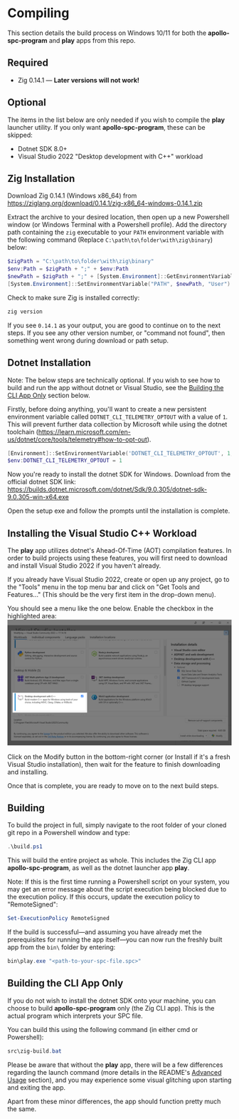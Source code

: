 # Compiling
This section details the build process on Windows 10/11 for both the **apollo-spc-program** and **play** apps from this repo.

## Required
- Zig 0.14.1 — **Later versions will not work!**

## Optional
The items in the list below are only needed if you wish to compile the **play** launcher utility. If you only want **apollo-spc-program**, these can be skipped:
- Dotnet SDK 8.0+
- Visual Studio 2022 "Desktop development with C++" workload

## Zig Installation
Download Zig 0.14.1 (Windows x86_64) from https://ziglang.org/download/0.14.1/zig-x86_64-windows-0.14.1.zip

Extract the archive to your desired location, then open up a new Powershell window (or Windows Terminal with a Powershell profile). Add the directory path containing the `zig` executable to your `PATH` environment variable with the following command (Replace `C:\path\to\folder\with\zig\binary`) below:

```powershell
$zigPath = "C:\path\to\folder\with\zig\binary"
$env:Path = $zigPath + ";" + $env:Path
$newPath = $zigPath + ";" + [System.Environment]::GetEnvironmentVariable("PATH", "User")
[System.Environment]::SetEnvironmentVariable("PATH", $newPath, "User")
```

Check to make sure Zig is installed correctly:

```powershell
zig version
```

If you see `0.14.1` as your output, you are good to continue on to the next steps. If you see any other version number, or "command not found", then something went wrong during download or path setup.

## Dotnet Installation
Note: The below steps are technically optional. If you wish to see how to build and run the app without dotnet or Visual Studio, see the [Building the CLI App Only](#building-the-cli-app-only) section below.

Firstly, before doing anything, you'll want to create a new persistent environment variable called `DOTNET_CLI_TELEMETRY_OPTOUT` with a value of `1`. This will prevent further data collection by Microsoft while using the dotnet toolchain (https://learn.microsoft.com/en-us/dotnet/core/tools/telemetry#how-to-opt-out).

```powershell
[Environment]::SetEnvironmentVariable('DOTNET_CLI_TELEMETRY_OPTOUT', 1, 'User')
$env:DOTNET_CLI_TELEMETRY_OPTOUT = 1
```

Now you're ready to install the dotnet SDK for Windows. Download from the official dotnet SDK link:
https://builds.dotnet.microsoft.com/dotnet/Sdk/9.0.305/dotnet-sdk-9.0.305-win-x64.exe

Open the setup exe and follow the prompts until the installation is complete.

## Installing the Visual Studio C++ Workload

The **play** app utilizes dotnet's Ahead-Of-Time (AOT) compilation features. In order to build projects using these features, you will first need to download and install Visual Studio 2022 if you haven't already.

If you already have Visual Studio 2022, create or open up any project, go to the "Tools" menu in the top menu bar and click on "Get Tools and Features..." (This should be the very first item in the drop-down menu).

You should see a menu like the one below. Enable the checkbox in the highlighted area:
![Visual Studio Menu](doc/visual-studio-menu.png)

Click on the Modify button in the bottom-right corner (or Install if it's a fresh Visual Studio installation), then wait for the feature to finish downloading and installing.

Once that is complete, you are ready to move on to the next build steps.

## Building
To build the project in full, simply navigate to the root folder of your cloned git repo in a Powershell window and type:

```powershell
.\build.ps1
```

This will build the entire project as whole. This includes the Zig CLI app **apollo-spc-program**, as well as the dotnet launcher app **play**.

Note: If this is the first time running a Powershell script on your system, you may get an error message about the script execution being blocked due to the execution policy. If this occurs, update the execution policy to "RemoteSigned":

```powershell
Set-ExecutionPolicy RemoteSigned
```

If the build is successful—and assuming you have already met the prerequisites for running the app itself—you can now run the freshly built app from the `bin\` folder by entering:
```powershell
bin\play.exe "<path-to-your-spc-file.spc>"
```

## Building the CLI App Only
If you do not wish to install the dotnet SDK onto your machine, you can choose to build **apollo-spc-program** only (the Zig CLI app). This is the actual program which interprets your SPC file.

You can build this using the following command (in either cmd or Powershell):

```powershell
src\zig-build.bat
```

Please be aware that without the **play** app, there will be a few differences regarding the launch command (more details in the README's [Advanced Usage](README.md#advanced-usage) section), and you may experience some visual glitching upon starting and exiting the app. 

Apart from these minor differences, the app should function pretty much the same.
